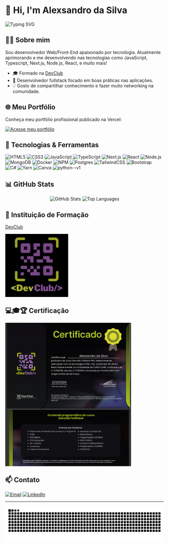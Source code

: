 # 👋 Hi, I'm Alexsandro da Silva

<img src="https://readme-typing-svg.demolab.com?font=Press+Start+2P&size=15&pause=1000&color=6ECF42&width=435&lines=Hello+World!+I'm+Alexsandro;Web%2FFront-End+Developer;Always+learning+new+techs" alt="Typing SVG" />

## 👨‍💻 Sobre mim

Sou desenvolvedor Web/Front-End apaixonado por tecnologia. Atualmente aprimorando e me desenvolvendo nas tecnologias como JavaScript, Typescript, Next.js, Node.js, React, e muito mais!

- 🎓 Formado na [DevClub](https://rodolfomori.com.br/)
- 🌱 Desenvolvedor fullstack focado em boas práticas nas aplicações.
- 💡 Gosto de compartilhar conhecimento e fazer muito networking na comunidade.

## 🌐 Meu Portfólio

Conheça meu portfólio profissional publicado na Vercel:

[![Acesse meu portfólio](https://img.shields.io/badge/Portfólio-VERCEL-000?style=for-the-badge&logo=vercel&logoColor=white)](https://portifolio-alexdev.vercel.app/)

## 🚀 Tecnologias & Ferramentas

<div align="left">
  <img src="https://cdn.jsdelivr.net/gh/devicons/devicon/icons/html5/html5-original.svg" height="40" alt="HTML5"/>
  <img src="https://cdn.jsdelivr.net/gh/devicons/devicon/icons/css3/css3-original.svg" height="40" alt="CSS3"/>
  <img src="https://cdn.jsdelivr.net/gh/devicons/devicon/icons/javascript/javascript-original.svg" height="40" alt="JavaScript"/>
  <img src="https://cdn.jsdelivr.net/gh/devicons/devicon/icons/typescript/typescript-original.svg" height="40" alt="TypeScript"/>
  <img src="https://cdn.jsdelivr.net/gh/devicons/devicon/icons/nextjs/nextjs-original.svg" height="40" alt="Next.js"/>
  <img src="https://cdn.jsdelivr.net/gh/devicons/devicon/icons/react/react-original.svg" height="40" alt="React"/>
  <img src="https://img.icons8.com/color/48/nodejs.png" height="40" alt="Node.js"/>
  <img src="https://img.icons8.com/external-tal-revivo-color-tal-revivo/48/external-mongodb-a-cross-platform-document-oriented-database-program-logo-color-tal-revivo.png" height="40" alt="MongoDB"/>
  <img src="https://img.icons8.com/fluency/48/docker.png" height="40" alt="Docker"/>
  <img src="https://img.icons8.com/color/48/npm.png" height="40" alt="NPM"/>
  <img src="https://img.icons8.com/color/48/postgreesql.png" height="40" alt="Postgres"/>
  <img src="https://cdn.jsdelivr.net/gh/devicons/devicon/icons/tailwindcss/tailwindcss-original-wordmark.svg" height="40" alt="TailwindCSS"/>
  <img src="https://cdn.jsdelivr.net/gh/devicons/devicon/icons/bootstrap/bootstrap-original.svg" height="40" alt="Bootstrap"/>
  <img src="https://cdn.jsdelivr.net/gh/devicons/devicon/icons/csharp/csharp-original.svg" height="40" alt="C#"/>
  <img src="https://cdn.jsdelivr.net/gh/devicons/devicon/icons/yarn/yarn-original.svg" height="40" alt="Yarn"/>
  <img src="https://cdn.jsdelivr.net/gh/devicons/devicon/icons/canva/canva-original.svg" height="40" alt="Canva"/>
  <img src="https://img.icons8.com/color/48/python--v1.png" width="48" height="48" alt="python--v1"/>
</div>

## 📊 GitHub Stats

<div align="center">
  <img src="https://github-readme-stats.vercel.app/api?username=alx-8914&show_icons=true&theme=dark" height="150" alt="GitHub Stats"/>
  <img src="https://github-readme-stats.vercel.app/api/top-langs/?username=alx-8914&layout=compact&theme=dark" height="150" alt="Top Languages"/>
</div>

## 🏫 Instituição de Formação

[DevClub](https://rodolfomori.com.br/)

<img align="center" alt="DevClub Logo" width="200" src="https://github.com/alx-8914/alx-8914/raw/main/dev_club_devs_logo.jpg">

## 💻🎓🏆 Certificação

<img align="center" alt="Captura de tela 1" width="400" src="Captura de tela 2024-12-27 184428.png" />
<img align="center" alt="Captura de tela 2" width="400" src="Captura de tela 2024-12-27 180656.png" />

## 📫 Contato

<div align="left">
  <a href="mailto:alexdevsilva@gmail.com"><img src="https://img.shields.io/badge/-Email-000?style=for-the-badge&logo=gmail&logoColor=white" height="28" alt="Email"/></a>
  <a href="https://www.linkedin.com/in/alexsandro-da-silva-developer"><img src="https://img.shields.io/badge/-LinkedIn-000?style=for-the-badge&logo=linkedin&logoColor=white" height="28" alt="LinkedIn"/></a>
</div>

---

<!-- Snake animation -->
<picture>
  <source media="(prefers-color-scheme: dark)" srcset="https://raw.githubusercontent.com/alx-8914/alx-8914/output/github-contribution-grid-snake-dark.svg">
  <source media="(prefers-color-scheme: light)" srcset="https://raw.githubusercontent.com/alx-8914/alx-8914/output/github-contribution-grid-snake.svg">
  <img alt="github contribution grid snake animation" src="https://raw.githubusercontent.com/alx-8914/alx-8914/output/github-contribution-grid-snake.svg">
</picture>
